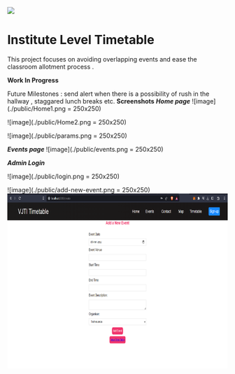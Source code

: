 ![](./public/Banner.png)
# Institute Level Timetable 

This project focuses on avoiding overlapping events and ease the classroom allotment process .  

**Work In Progress**

Future Milestones : send alert when there is a possibility of rush in the hallway , staggared lunch breaks etc. 
**Screenshots**
***Home page***
![image](./public/Home1.png = 250x250)

![image](./public/Home2.png = 250x250)

![image](./public/params.png = 250x250)

***Events page***
![image](./public/events.png = 250x250)

***Admin Login***

![image](./public/login.png = 250x250)

![image](./public/add-new-event.png = 250x250)
<img src="./public/add-new-event.png " alt="newEventForm" width="560" height="400"/>

